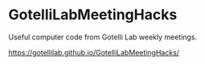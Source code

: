 # GotelliLabMeetingHacks
Useful computer code from Gotelli Lab weekly meetings.

https://gotellilab.github.io/GotelliLabMeetingHacks/
